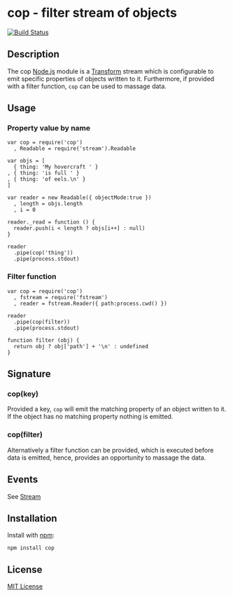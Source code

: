 # cop - filter stream of objects

[![Build Status](https://secure.travis-ci.org/michaelnisi/cop.png)](http://travis-ci.org/michaelnisi/cop)

## Description

The cop [Node.js](http://nodejs.org/) module is a [Transform](http://nodejs.org/api/stream.html#stream_class_stream_transform) stream which is configurable to emit specific properties of objects written to it. Furthermore, if provided with a filter function, `cop` can be used to massage data. 

## Usage

### Property value by name
    
    var cop = require('cop')
      , Readable = require('stream').Readable

    var objs = [
      { thing: 'My hovercraft ' }
    , { thing: 'is full ' }
    , { thing: 'of eels.\n' }
    ]

    var reader = new Readable({ objectMode:true })
      , length = objs.length
      , i = 0

    reader._read = function () {
      reader.push(i < length ? objs[i++] : null)
    }

    reader
      .pipe(cop('thing'))
      .pipe(process.stdout)

### Filter function
    
    var cop = require('cop')
      , fstream = require('fstream')
      , reader = fstream.Reader({ path:process.cwd() })

    reader
      .pipe(cop(filter))
      .pipe(process.stdout)

    function filter (obj) {
      return obj ? obj['path'] + '\n' : undefined
    }

## Signature

### cop(key)

Provided a key, `cop` will emit the matching property of an object written to it. If the object has no matching property nothing is emitted.

### cop(filter)

Alternatively a filter function can be provided, which is executed before data is emitted, hence, provides an opportunity to massage the data. 

## Events

See [Stream](http://nodejs.org/api/stream.html)

## Installation

Install with [npm](http://npmjs.org/):

    npm install cop

## License

[MIT License](https://raw.github.com/michaelnisi/cop/master/LICENSE)
